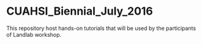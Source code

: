 # CUAHSI_Biennial_July_2016
This repository host hands-on tutorials that will be used by the participants of Landlab workshop.
